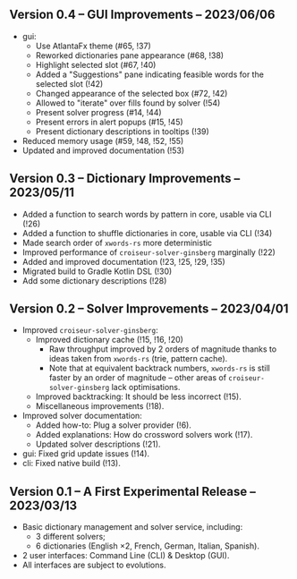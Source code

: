 <!--
SPDX-FileCopyrightText: 2023 Antoine Belvire
SPDX-License-Identifier: GPL-3.0-or-later
-->

## Version 0.4 – GUI Improvements – 2023/06/06

- gui:
    - Use AtlantaFx theme (#65, !37)
    - Reworked dictionaries pane appearance (#68, !38)
    - Highlight selected slot (#67, !40)
    - Added a "Suggestions" pane indicating feasible words for the selected slot (!42)
    - Changed appearance of the selected box (#72, !42)
    - Allowed to "iterate" over fills found by solver (!54)
    - Present solver progress (#14, !44)
    - Present errors in alert popups (#15, !45)
    - Present dictionary descriptions in tooltips (!39)
- Reduced memory usage (#59, !48, !52, !55)
- Updated and improved documentation (!53)

## Version 0.3 – Dictionary Improvements – 2023/05/11

- Added a function to search words by pattern in core, usable via CLI (!26)
- Added a function to shuffle dictionaries in core, usable via CLI (!34)
- Made search order of `xwords-rs` more deterministic
- Improved performance of `croiseur-solver-ginsberg` marginally (!22)
- Added and improved documentation (!23, !25, !29, !35)
- Migrated build to Gradle Kotlin DSL (!30)
- Add some dictionary descriptions (!28)

## Version 0.2 – Solver Improvements – 2023/04/01

- Improved `croiseur-solver-ginsberg`:
    - Improved dictionary cache (!15, !16, !20)
        - Raw throughput improved by 2 orders of magnitude thanks to ideas taken from `xwords-rs`
          (trie, pattern cache).
        - Note that at equivalent backtrack numbers, `xwords-rs` is still faster by an order of
          magnitude – other areas of `croiseur-solver-ginsberg` lack optimisations.
    - Improved backtracking: It should be less incorrect (!15).
    - Miscellaneous improvements (!18).
- Improved solver documentation:
    - Added how-to: Plug a solver provider (!6).
    - Added explanations: How do crossword solvers work (!17).
    - Updated solver descriptions (!21).
- gui: Fixed grid update issues (!14).
- cli: Fixed native build (!13).

## Version 0.1 – A First Experimental Release – 2023/03/13

- Basic dictionary management and solver service, including:
    - 3 different solvers;
    - 6 dictionaries (English ×2, French, German, Italian, Spanish).
- 2 user interfaces: Command Line (CLI) & Desktop (GUI).
- All interfaces are subject to evolutions.

